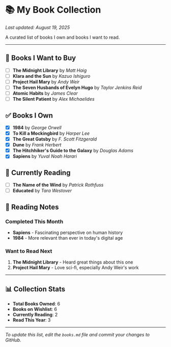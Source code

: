 # 📚 My Book Collection

*Last updated: August 19, 2025*

A curated list of books I own and books I want to read.

---

## 🛒 Books I Want to Buy

- [ ] **The Midnight Library** by *Matt Haig*
- [ ] **Klara and the Sun** by *Kazuo Ishiguro*
- [ ] **Project Hail Mary**  by *Andy Weir*
- [ ] **The Seven Husbands of Evelyn Hugo** by *Taylor Jenkins Reid*
- [ ] **Atomic Habits** by *James Clear*
- [ ] **The Silent Patient** by *Alex Michaelides*

## ✅ Books I Own

- [x] **1984** by *George Orwell*
- [x] **To Kill a Mockingbird** by *Harper Lee*
- [x] **The Great Gatsby** by *F. Scott Fitzgerald*
- [x] **Dune** by *Frank Herbert*
- [x] **The Hitchhiker's Guide to the Galaxy** by *Douglas Adams*
- [x] **Sapiens** by *Yuval Noah Harari*

## 📖 Currently Reading

- [ ] **The Name of the Wind** by *Patrick Rothfuss*
- [ ] **Educated** by *Tara Westover*

## 📝 Reading Notes

### Completed This Month
- **Sapiens** - Fascinating perspective on human history
- **1984** - More relevant than ever in today's digital age

### Want to Read Next
1. **The Midnight Library** - Heard great things about this one
2. **Project Hail Mary** - Love sci-fi, especially Andy Weir's work

---

## 📊 Collection Stats

- **Total Books Owned**: 6
- **Books on Wishlist**: 6  
- **Currently Reading**: 2
- **Read This Year**: 3

---

*To update this list, edit the `books.md` file and commit your changes to GitHub.*